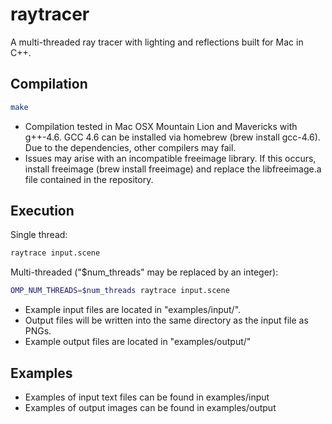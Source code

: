 raytracer
=========

A multi-threaded ray tracer with lighting and reflections built for Mac in C++.

## Compilation

```bash
make
```

* Compilation tested in Mac OSX Mountain Lion and Mavericks with g++-4.6.
  GCC 4.6 can be installed via homebrew (brew install gcc-4.6). Due to the
  dependencies, other compilers may fail.
* Issues may arise with an incompatible freeimage library. If this occurs, 
  install freeimage (brew install freeimage) and replace the libfreeimage.a file
  contained in the repository.

## Execution

Single thread:
```bash
raytrace input.scene
```

Multi-threaded ("$num_threads" may be replaced by an integer):
```bash
OMP_NUM_THREADS=$num_threads raytrace input.scene
```

* Example input files are located in "examples/input/".
* Output files will be written into the same directory as the input file as PNGs.
* Example output files are located in "examples/output/"

## Examples

* Examples of input text files can be found in examples/input
* Examples of output images can be found in examples/output
